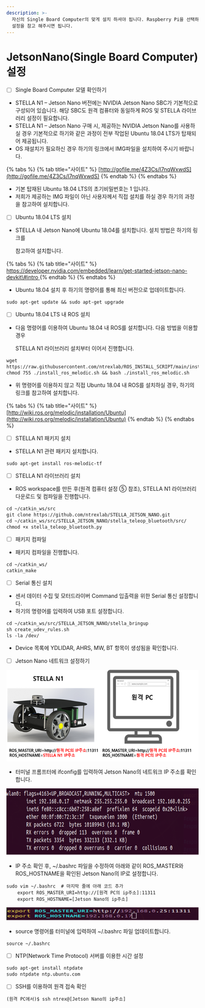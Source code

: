 ```yaml
---
description: >-
  자신의 Single Board Computer의 맞게 설치 하셔야 됩니다. Raspberry Pi을 선택하셨으면 위에 Raspberry Pi
  설정을 참고 해주시면 됩니다.
---
```


# JetsonNano\(Single Board Computer\) 설정

* [ ] Single Board Computer 모델 확인하기
* STELLA N1 – Jetson Nano 버전에는 NVIDIA Jetson Nano SBC가 기본적으로 구성되어 있습니다. 해당 SBC도 원격 컴퓨터와 동일하게 ROS 및 STELLA 라이브러리 설정이 필요합니다.
* STELLA N1 – Jetson Nano 구매 시, 제공하는 NVIDIA Jetson Nano를 사용하실 경우 기본적으로 하기와 같은 과정이 전부 작업된 Ubuntu 18.04 LTS가 탑재되어 제공됩니다.
* OS 재설치가 필요하신 경우 하기의 링크에서 IMG파일을 설치하여 주시기 바랍니다.

{% tabs %}
{% tab title="사이트" %}
[http://gofile.me/4Z3Cs/l7nqWxwdS](http://gofile.me/4Z3Cs/l7nqWxwdS)
{% endtab %}
{% endtabs %}

* 기본 탑재된 Ubuntu 18.04 LTS의 초기비밀번호는 1 입니다.
* 저희가 제공하는 IMG 파일이 아닌 사용자께서 직접 설치를 하실 경우 하기의 과정을 참고하여 설치합니다.



* [ ] Ubuntu 18.04 LTS 설치
* STELLA 내 Jetson Nano에 Ubuntu 18.04를 설치합니다. 설치 방법은 하기의 링크를

   참고하여 설치합니다.

{% tabs %}
{% tab title="사이트" %}
[https://developer.nvidia.com/embedded/learn/get-started-jetson-nano-devkit\#intro	](https://developer.nvidia.com/embedded/learn/get-started-jetson-nano-devkit#intro	)
{% endtab %}
{% endtabs %}

* Ubuntu 18.04 설치 후 하기의 명령어를 통해 최신 버전으로 업데이트합니다.

```text
sudo apt-get update && sudo apt-get upgrade
```



* [ ] Ubuntu 18.04 LTS 내 ROS 설치
* 다음 명령어를 이용하여 Ubuntu 18.04 내 ROS를 설치합니다. 다음 방법을 이용할 경우

  STELLA N1 라이브러리 설치부터 이어서 진행합니다.

```text
wget https://raw.githubusercontent.com/ntrexlab/ROS_INSTALL_SCRIPT/main/install_ros_melodic.sh&& chmod 755 ./install_ros_melodic.sh && bash ./install_ros_melodic.sh
```

* 위 명령어를 이용하지 않고 직접 Ubuntu 18.04 내 ROS를 설치하실 경우, 하기의 링크를 참고하여 설치합니다.

{% tabs %}
{% tab title="사이트" %}
[http://wiki.ros.org/melodic/installation/Ubuntu](http://wiki.ros.org/melodic/installation/Ubuntu)
{% endtab %}
{% endtabs %}

* [ ] STELLA N1 패키지 설치
* STELLA N1 관련 패키지 설치합니다.

```text
sudo apt-get install ros-melodic-tf
```

* [ ] STELLA N1 라이브러리 설치
* ROS workspace를 만든 후\(원격 컴퓨터 설정 ⑤ 참조\), STELLA N1 라이브러리 다운로드 및 컴파일을 진행합니다.

```text
cd ~/catkin_ws/src
git clone https://github.com/ntrexlab/STELLA_JETSON_NANO.git
cd ~/catkin_ws/src/STELLA_JETSON_NANO/stella_teleop_bluetooth/src/
chmod +x stella_teleop_bluetooth.py
```

* [ ] 패키지 컴파일
* 패키지 컴파일을 진행합니다.

```text
cd ~/catkin_ws/
catkin_make
```

* [ ] Serial 통신 설치
* 센서 데이터 수집 및 모터드라이버 Command 입출력을 위한 Serial 통신 설정합니다.
* 하기의 명령어를 입력하여 USB 포트 설정합니다.

```text
cd ~/catkin_ws/src/STELLA_JETSON_NANO/stella_bringup
sh create_udev_rules.sh
ls -la /dev/ 
```

* Device 목록에 YDLIDAR, AHRS, MW, BT 항목이 생성됨을 확인합니다.



* [ ] Jetson Nano 네트워크 설정하기

![ ](../.gitbook/assets/015.png)

* 터미널 프롬프터에 ifconfig를 입력하여 Jetson Nano의 네트워크 IP 주소를 확인합니다.

![ ](../.gitbook/assets/020.png)

* IP 주소 확인 후, ~/.bashrc 파일을 수정하여 아래와 같이 ROS\_MASTER와 ROS\_HOSTNAME을 확인된 Jetson Nano의 IP로 설정합니다.

```text
sudo vim ~/.bashrc  # 마지막 줄에 아래 코드 추가
    export ROS_MASTER_URI=http://[원격 PC의 ip주소]:11311
    export ROS_HOSTNAME=[Jetson Nano의 ip주소]
```

![ ](../.gitbook/assets/021.png)

* source 명령어를 터미널에 입력하여 ~/.bashrc 파일 업데이트합니다.

```text
source ~/.bashrc
```

* [ ] NTP\(Network Time Protocol\) 서버를 이용한 시간 설정

```text
sudo apt-get install ntpdate
sudo ntpdate ntp.ubuntu.com
```

* [ ] SSH를 이용하여 원격 접속 확인

```text
(원격 PC에서)$ ssh ntrex@[Jetson Nano의 ip주소]
```





